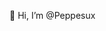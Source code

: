 👋 Hi, I’m @Peppesux
<!---
- 👀 I’m interested in ...
- 🌱 I’m currently learning ...
- 💞️ I’m looking to collaborate on ...
- 📫 How to reach me ...
- 😄 Pronouns: ...
- ⚡ Fun fact: ...


Peppesux/Peppesux is a ✨ special ✨ repository because its `README.md` (this file) appears on your GitHub profile.
--->
